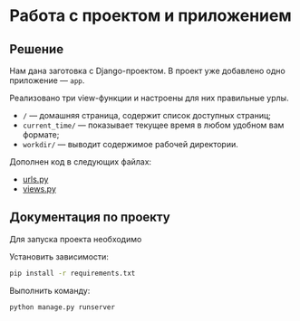 # Работа с проектом и приложением

## Решение

Нам дана заготовка с Django-проектом. В проект уже добавлено одно приложение — `app`.

Реализовано три view-функции и настроены для них правильные урлы.

- `/` — домашняя страница, содержит список доступных страниц;
- `current_time/` — показывает текущее время в любом удобном вам формате;
- `workdir/` — выводит содержимое рабочей директории.

Дополнен код в следующих файлах:

- [urls.py](./first_project/urls.py)
- [views.py](./app/views.py)

## Документация по проекту

Для запуска проекта необходимо

Установить зависимости:

```bash
pip install -r requirements.txt
```

Выполнить команду:

```bash
python manage.py runserver
```
